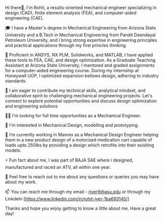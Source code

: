 Hi there👋, 
I'm Rohit, a results-oriented mechanical engineer specializing in design (CAD), finite element analysis (FEA), and computer-aided engineering (CAE). 

🎓 I have a Master's degree in Mechanical Engineering from Arizona State University and a B.Tech in Mechanical Engineering from Pandit Deendayal Petroleum University, and I bring strong expertise in engineering principles and practical applications through my first princles thinking.

🦾 Proficient in ANSYS, NX PLM, Solidworks, and MATLAB, I have applied these tools to FEA, CAE, and design optimization. As a Graduate Teaching Assistant at Arizona State University, I mentored and graded assignments for a computer-aided engineering course. During my internship at Honeywell UOP, I optimized expansion bellows design, adhering to industry standards.

👷 I am eager to contribute my technical skills, analytical mindset, and collaborative spirit to challenging mechanical engineering projects. Let's connect to explore potential opportunities and discuss design optimization and engineering solutions

👩‍💻 I'm looking for full time opportunities as a Mechanical Engineer.

🧠 I'm interested in Mechanical Design, modelling and prototyping.

🔭 I’m currently working in Manrex as a Mechanical Design Engineer helping them in a new product design of a motorized medication cart capable of loads upto 250lbs by providing a design which retrofits into their exisiting models. 

⚡ Fun fact about me, I was part of BAJA SAE where i designed, manufactured and raced an ATV, all within one year. 

💬 Feel free to reach out to me about any questions or queries you may have about my work.

📫 You can reach me through my email - riyer9@asu.edu or through my LinkdeIn [https://www.linkedin.com/in/rohit-iyer-1ba693145/]

Thanks and hope you enjoy getting to know a little about me. Have a great day!
